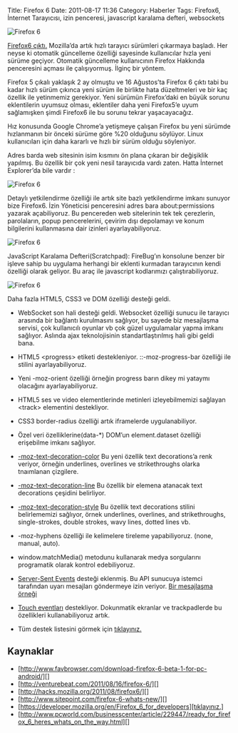 Title: Firefox 6
Date: 2011-08-17 11:36
Category: Haberler
Tags: Firefox6, İnternet Tarayıcısı, izin penceresi, javascript karalama defteri, websockets

![Firefox 6][]

[Firefox6 çıktı.][] Mozilla’da artık hızlı tarayıcı sürümleri çıkarmaya
başladı. Her neyse ki otomatik güncelleme özelliği sayesinde
kullanıcılar hızla yeni sürüme geçiyor. Otomatik güncelleme kullanıcının
Firefox Hakkında penceresini açması ile çalışıyormuş. İlginç bir yöntem.

Firefox 5 çıkalı yaklaşık 2 ay olmuştu ve 16 Ağustos’ta Firefox 6 çıktı
tabi bu kadar hızlı sürüm çıkınca yeni sürüm ile birlikte hata
düzeltmeleri ve bir kaç özellik ile yetinmemiz gerekiyor. Yeni sürümün
Firefox’daki en büyük sorunu eklentilerin uyumsuz olması, eklentiler
daha yeni Firefox5’e uyum sağlamışken şimdi Firefox6 ile bu sorunu
tekrar yaşacayacağız.

Hız konusunda Google Chrome’a yetişmeye çalışan Firefox bu yeni sürümde
hızlanmanın bir önceki sürüme göre %20 olduğunu söylüyor. Linux
kullanıcıları için daha kararlı ve hızlı bir sürüm olduğu söyleniyor.

Adres barda web sitesinin isim kısmını ön plana çıkaran bir değişiklik
yapılmış. Bu özellik bir çok yeni nesil tarayıcıda vardı zaten. Hatta
İnternet Explorer’da bile vardır :

![Firefox 6][1]

Detaylı yetkilendirme özelliği ile artık site bazlı yetkilendirme imkanı
sunuyor bize Firefox6. İzin Yöneticisi penceresini adres bara
about:permissions yazarak açabiliyoruz. Bu pencereden web sitelerinin
tek tek çerezlerin, parolaların, popup pencerelerini, çevirim dışı
depolamayı ve konum bilgilerini kullanmasına dair izinleri
ayarlayabiliyoruz.

![Firefox 6][2]

JavaScript Karalama Defteri(Scratchpad): FireBug’ın konsolune benzer bir
işleve sahip bu uygulama herhangi bir eklenti kurmadan tarayıcının kendi
özelliği olarak geliyor. Bu araç ile javascript kodlarımızı
çalıştırabiliyoruz.

![Firefox 6][3]

Daha fazla HTML5, CSS3 ve DOM özelliği desteği geldi.   

-   WebSocket son hali desteği geldi. Websocket özelliği sunucu ile
    tarayıcı arasında bir bağlantı kurulmasını sağlıyor, bu sayede biz
    mesajlaşma servisi, çok kullanıcılı oyunlar vb çok güzel uygulamalar
    yapma imkanı sağlıyor. Aslında ajax teknolojisinin
    standartlaştırılmış hali gibi geldi bana.
-   HTML5 <progress\> etiketi destekleniyor. ::-moz-progress-bar
    özelliği ile stilini ayarlayabiliyoruz.
-   Yeni -moz-orient özelliği örneğin progress barın dikey mi yataymı
    olacağını ayarlayabiliyoruz.

-   HTML5 ses ve video elementlerinde metinleri izleyebilmemizi sağlayan
    <track\> elementini destekliyor.
-   CSS3 border-radius özelliği artık iframelerde uygulanabiliyor.
-   Özel veri özelliklerine(data-*) DOM’un element.dataset özelliği
    erişebilme imkanı sağlıyor.
-   [-moz-text-decoration-color][] Bu yeni özellik text decorations’a
    renk veriyor, örneğin underlines, overlines ve strikethroughs olarka
    tnaımlanan çizgilere.
-   [-moz-text-decoration-line][] Bu özellik bir elemena atanacak text
    decorations çeşidini belirliyor.
-   [-moz-text-decoration-style][] Bu özellik text decorations stilini
    belirlememizi sağlıyor, örnek underlines, overlines, and
    strikethroughs, single-strokes, double strokes, wavy lines, dotted
    lines vb.
-   -moz-hyphens özelliği ile kelimelere tireleme yapabiliyoruz. (none,
    manual, auto).
-   window.matchMedia() metodunu kullanarak medya sorgularını
    programatik olarak kontrol edebiliyoruz.
-   [Server-Sent Events][] desteği eklenmiş. Bu API sunucuya istemci
    tarafından uyarı mesajları göndermeye izin veriyor. [Bir mesajlaşma örneği][]
-   [Touch eventları][] destekliyor. Dokunmatik ekranlar ve
    trackpadlerde bu özellikleri kullanabiliyoruz artık.
-   Tüm destek listesini görmek için [tıklayınız.][]

## Kaynaklar

-   [http://www.favbrowser.com/download-firefox-6-beta-1-for-pc-android/][]
-   [http://venturebeat.com/2011/08/16/firefox-6/][]
-   [http://hacks.mozilla.org/2011/08/firefox6/][]
-   [http://www.sitepoint.com/firefox-6-whats-new/][]
-   [https://developer.mozilla.org/en/Firefox_6_for_developers][tıklayınız.]
-   [http://www.pcworld.com/businesscenter/article/229447/ready_for_firefox_6_heres_whats_on_the_way.html][]

  [Firefox 6]: https://lh3.googleusercontent.com/h-IKuADHzTtJwdtiERVqnW4ptIiuE9w6C0IWr_Pn0X4UZLjgny8zj4bfz-78varJxDf8gMM4l5UQ16C6NLpZc0hCkEiQQjLBNWiR9D_Kn7bb4SiKQic
  [Firefox6 çıktı.]: http://www.mozilla.com/tr/firefox/
  [1]: https://lh4.googleusercontent.com/-wWTWhrJ33D8nyWG12v78x2czHBg05gA574-i2BMMHKarjUbF1_85XUy1W3XVg8J9AN0lGzZX1VZi25kUbKazWS_tw-sEAlgptWfbNNozE5AU975R7g
  [2]: https://lh4.googleusercontent.com/5dEwCe5CzuvMeNjGtm4iiL8SrgNzIMmXN_hfofhItci25u6BdgHlQZyvn2855fQcBSechpe3BhdGSFTd9ABLnHyeJMeQwkBxTg5BvhqlHYRqJX10DVc
  [3]: https://lh3.googleusercontent.com/29QEG0p_K4aE_rU9RLWzqpDBGK68tD4Y9C8hCxFPpgFEAjKcfKmm4RDNUCAj2vZVRlcq_T0trN7nd5t0DDAh5cp6agPIzGtG_8jTgBOPjblklB9KZ54
  [-moz-text-decoration-color]: https://developer.mozilla.org/en/CSS/text-decoration-color
  [-moz-text-decoration-line]: https://developer.mozilla.org/en/CSS/text-decoration-line
  [-moz-text-decoration-style]: https://developer.mozilla.org/en/CSS/text-decoration-style
  [Server-Sent Events]: http://dev.w3.org/html5/eventsource/
  [Bir mesajlaşma örneği]: http://hacks.mozilla.org/2011/06/a-wall-powered-by-eventsource-and-server-sent-events/
  [Touch eventları]: https://developer.mozilla.org/en/DOM/Touch_events
  [tıklayınız.]: https://developer.mozilla.org/en/Firefox_6_for_developers
  [http://www.favbrowser.com/download-firefox-6-beta-1-for-pc-android/]: http://www.favbrowser.com/download-firefox-6-beta-1-for-pc-android/
  [http://venturebeat.com/2011/08/16/firefox-6/]: http://venturebeat.com/2011/08/16/firefox-6/
  [http://hacks.mozilla.org/2011/08/firefox6/]: http://hacks.mozilla.org/2011/08/firefox6/
  [http://www.sitepoint.com/firefox-6-whats-new/]: http://www.sitepoint.com/firefox-6-whats-new/
  [http://www.pcworld.com/businesscenter/article/229447/ready_for_firefox_6_heres_whats_on_the_way.html]: http://www.pcworld.com/businesscenter/article/229447/ready_for_firefox_6_heres_whats_on_the_way.html
